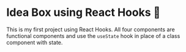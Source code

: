# Idea Box using React Hooks 🎣
This is my first project using React Hooks. All four components are functional components and use the `useState` hook in place of a class component with state.
